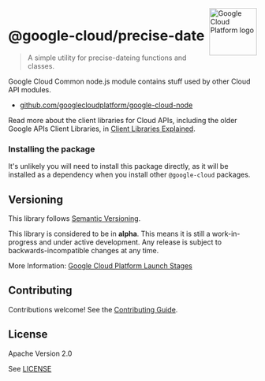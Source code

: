 <img src="https://avatars2.githubusercontent.com/u/2810941?v=3&s=96" alt="Google Cloud Platform logo" title="Google Cloud Platform" align="right" height="96" width="96"/>

# @google-cloud/precise-date
> A simple utility for precise-dateing functions and classes.

Google Cloud Common node.js module contains stuff used by other Cloud API modules.

* [github.com/googlecloudplatform/google-cloud-node](https://github.com/googlecloudplatform/google-cloud-node)

Read more about the client libraries for Cloud APIs, including the older
Google APIs Client Libraries, in [Client Libraries Explained][explained].

[explained]: https://cloud.google.com/apis/docs/client-libraries-explained

### Installing the package

It's unlikely you will need to install this package directly, as it will be
installed as a dependency when you install other `@google-cloud` packages.

## Versioning

This library follows [Semantic Versioning](http://semver.org/).

This library is considered to be in **alpha**. This means it is still a
work-in-progress and under active development. Any release is subject to
backwards-incompatible changes at any time.

More Information: [Google Cloud Platform Launch Stages][launch_stages]

[launch_stages]: https://cloud.google.com/terms/launch-stages

## Contributing

Contributions welcome! See the [Contributing Guide](https://github.com/googlecloudplatform/google-cloud-node/blob/master/.github/CONTRIBUTING.md).

## License

Apache Version 2.0

See [LICENSE](https://github.com/googlecloudplatform/google-cloud-node/blob/master/LICENSE)
